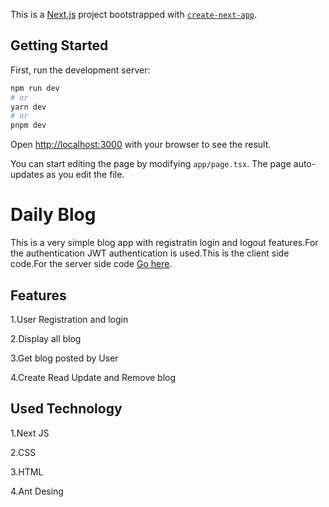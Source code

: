This is a [Next.js](https://nextjs.org/) project bootstrapped with [`create-next-app`](https://github.com/vercel/next.js/tree/canary/packages/create-next-app).

## Getting Started

First, run the development server:

```bash
npm run dev
# or
yarn dev
# or
pnpm dev
```

Open [http://localhost:3000](http://localhost:3000) with your browser to see the result.

You can start editing the page by modifying `app/page.tsx`. The page auto-updates as you edit the file.

# Daily Blog

This is a very simple blog app with registratin login and logout features.For the authentication JWT authentication is used.This is the client side code.For the server side code [Go here](https://github.com/pallab99/Daily-Blog).




## Features

1.User Registration and login

2.Display all blog

3.Get blog posted by User

4.Create Read Update and Remove blog
## Used Technology

1.Next JS

2.CSS

3.HTML

4.Ant Desing

